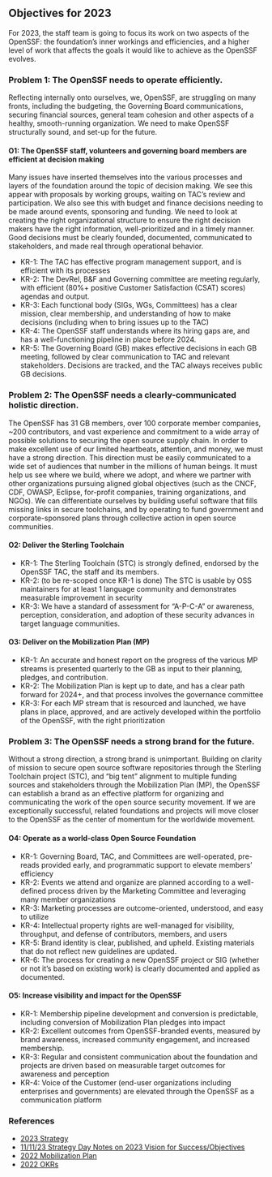 
## Objectives for 2023

For 2023, the staff team is going to focus its work on two aspects of the OpenSSF: the foundation’s inner workings and efficiencies, and a higher level of work that affects the goals it would like to achieve as the OpenSSF evolves.


### **Problem 1**: The OpenSSF needs to operate efficiently.

Reflecting internally onto ourselves, we, OpenSSF, are struggling on many fronts, including the budgeting, the Governing Board communications, securing financial sources, general team cohesion and other aspects of a healthy, smooth-running organization. We need to make OpenSSF structurally sound, and set-up for the future.


#### O1: The OpenSSF staff, volunteers and governing board members are efficient at decision making

Many issues have inserted themselves into the various processes and layers of the foundation around the topic of decision making. We see this appear with proposals by working groups, waiting on TAC’s review and participation. We also see this with budget and finance decisions needing to be made around events, sponsoring and funding. We need to look at creating the right organizational structure to ensure the right decision makers have the right information, well-prioritized and in a timely manner.  Good decisions must be clearly founded, documented, communicated to stakeholders, and made real through operational behavior.



* KR-1: The TAC has effective program management support, and is efficient with its processes	
* KR-2: The DevRel, B&F and Governing committee are meeting regularly, with efficient (80%+ positive Customer Satisfaction (CSAT) scores) agendas and output.
* KR-3: Each functional body (SIGs, WGs, Committees) has a clear mission,  clear membership, and understanding of how to make decisions (including when to bring issues up to the TAC)
* KR-4: The OpenSSF staff understands where its hiring gaps are, and has a well-functioning pipeline in place before 2024.
* KR-5: The Governing Board (GB) makes effective decisions in each GB meeting, followed by clear communication to TAC and relevant stakeholders. Decisions are tracked, and the TAC always receives public GB decisions.


### **Problem 2:** The OpenSSF needs a clearly-communicated holistic direction.

The OpenSSF has 31 GB members, over 100 corporate member companies, ~200 contributors, and vast experience and commitment to a wide array of possible solutions to securing the open source supply chain.  In order to make excellent use of our limited heartbeats, attention, and money, we must have a strong direction.  This direction must be easily communicated to a wide set of audiences that number in the millions of human beings.  It must help us see where we build, where we adopt, and where we partner with other organizations pursuing aligned global objectives (such as the CNCF, CDF, OWASP, Eclipse, for-profit companies, training organizations, and NGOs).  We can differentiate ourselves by building useful software that fills missing links in secure toolchains, and by operating to fund government and corporate-sponsored plans through collective action in open source communities.


#### O2: Deliver the Sterling Toolchain

* KR-1: The Sterling Toolchain (STC) is strongly defined, endorsed by the OpenSSF TAC, the staff and its members.
* KR-2: (to be re-scoped once KR-1 is done) The STC is usable by OSS maintainers for at least 1 language community and demonstrates measurable improvement in security
* KR-3: We have a standard of assessment for “A-P-C-A” or awareness, perception, consideration, and adoption of these security advances in target language communities.


#### O3: Deliver on the Mobilization Plan (MP)

* KR-1: An accurate and honest report on the progress of the various MP streams is presented quarterly to the GB as input to their planning, pledges, and contribution.
* KR-2: The Mobilization Plan is kept up to date, and has a clear path forward for 2024+, and that process involves the governance committee
* KR-3: For each MP stream that is resourced and launched, we have plans in place, approved, and are actively developed within the portfolio of the OpenSSF, with the right prioritization


### **Problem 3:** The OpenSSF needs a strong brand for the future.

Without a strong direction, a strong brand is unimportant. Building on clarity of mission to secure open source software repositories through the Sterling Toolchain project (STC), and “big tent” alignment to multiple funding sources and stakeholders through the Mobilization Plan (MP), the OpenSSF can establish a brand as an effective platform for organizing and communicating the work of the open source security movement.  If we are exceptionally successful, related foundations and projects will move closer to the OpenSSF as the center of momentum for the worldwide movement.


#### O4: Operate as a world-class Open Source Foundation



* KR-1: Governing Board, TAC, and Committees are well-operated, pre-reads provided early, and programmatic support to elevate members’ efficiency
* KR-2: Events we attend and organize are planned according to a well-defined process driven by the Marketing Committee and leveraging many member organizations
* KR-3: Marketing processes are outcome-oriented, understood, and easy to utilize
* KR-4: Intellectual property rights are well-managed for visibility, throughput, and defense of contributors, members, and users
* KR-5: Brand identity is clear, published, and upheld. Existing materials that do not reflect new guidelines are updated.
* KR-6: The process for creating a new OpenSSF project or SIG (whether or not it’s based on existing work) is clearly documented and applied as documented.

#### O5: Increase visibility and impact for the OpenSSF

* KR-1: Membership pipeline development and conversion is predictable, including conversion of Mobilization Plan pledges into impact
* KR-2: Excellent outcomes from OpenSSF-branded events, measured by brand awareness, increased community engagement, and increased membership. 
* KR-3: Regular and consistent communication about the foundation and projects are driven based on measurable target outcomes for awareness and perception
* KR-4: Voice of the Customer (end-user organizations including enterprises and governments) are elevated through the OpenSSF as a communication platform

### References

* [2023 Strategy ](https://docs.google.com/document/d/1Bjl3rpdNHiBl03JHVYe9X8GhytSap6B087sfdZu23SI/edit#heading=h.mcbl364dbldp)
* [11/11/23 Strategy Day Notes on 2023 Vision for Success/Objectives](https://docs.google.com/presentation/d/1NAEgk1p7r5I14gKEjElD7g3JWqSQsZMNEbruQNlKVF4/edit#slide=id.g19021de5ad6_16_0)
* [2022 Mobilization Plan](https://www.linuxfoundation.org/cs/c/?cta_guid=7a1a8b01-65ae-4bac-b97c-071dac09a2d8&signature=AAH58kFLhvuosnCVR7eh8cd6yMuyhXsrdg&placement_guid=3b79d59d-e8d3-4c69-a67b-6b87b325313c&click=3889425e-9bd7-4eef-912c-acf8289395fd&hsutk=d26ab59f9117b5fb8d48a6c1ae075018&canon=https%3A%2F%2Fopenssf.org%2Foss-security-mobilization-plan%2F&utm_referrer=https%3A%2F%2Fwww.google.com%2F&portal_id=8112310&redirect_url=APefjpFTZvTGGLhMjab0mg7SYPEvc7g2S23JClzYDWSEWwlmvsqw94jvbViV-H04xIH9Z7JiJTpXRsTnXGtlU5dSI-n6EyIG5XvciMSexDfmbXs8TzAC5HeB0jMQFu3L38yD2UWMYGqqs9V6rFIIkPPNWm5f_3a6NejeRYVgRBCw7hlYV5vX7OuoG-NsMMPWPYIx26VvS3OzbsC5efeQiAEQ-fSxZ_H52bSOIUmIQA6_jR_pjGZooL-6u5YXNtWHkl6_YNSaCYxGMnob_eBP-VtM8fuDMzZKBvqnxk0--hk2EPL5gAaI1jj_LGeRvgWCqRRvCeruUfPG&__hstc=14087400.d26ab59f9117b5fb8d48a6c1ae075018.1669585622786.1678381664602.1678384699707.22&__hssc=14087400.1.1678384699707&__hsfp=3780959174)
* [2022 OKRs](https://docs.google.com/presentation/d/1Mq_dNaZLLkZCzcagFsrObTokFrHbHueLom6ebkornAA/edit#slide=id.g11249963874_0_57)